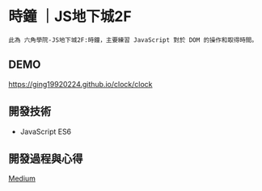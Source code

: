 # 時鐘 ｜JS地下城2F
```
此為 六角學院-JS地下城2F:時鐘，主要練習 JavaScript 對於 DOM 的操作和取得時間。
```

## DEMO
  <https://ging19920224.github.io/clock/clock>

## 開發技術
  * JavaScript ES6

## 開發過程與心得
  [Medium
    ](https://medium.com/@xa5566xa5566/js%E5%9C%B0%E4%B8%8B%E5%9F%8E-2f-%E6%99%82%E9%90%98-2dd66618729b)